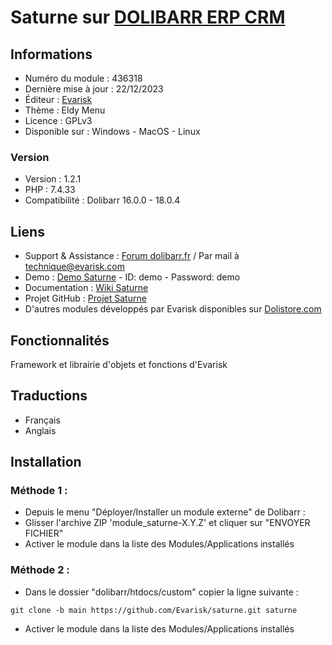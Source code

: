 # Saturne sur [DOLIBARR ERP CRM](https://dolibarr.org)

## Informations

- Numéro du module : 436318
- Dernière mise à jour : 22/12/2023
- Éditeur : [Evarisk](https://evarisk.com)
- Thème : Eldy Menu
- Licence : GPLv3
- Disponible sur : Windows - MacOS - Linux

### Version

- Version :  1.2.1
- PHP : 7.4.33
- Compatibilité : Dolibarr 16.0.0 - 18.0.4

## Liens

- Support & Assistance : [Forum dolibarr.fr](https://dolibarr.fr) / Par mail à technique@evarisk.com
- Demo : [Demo Saturne](https://demodoli.digirisk.com) - ID: demo - Password: demo
- Documentation : [Wiki Saturne](https://wiki.dolibarr.org/index.php/Module_Saturne)
- Projet GitHub : [Projet Saturne](https://github.com/Evarisk/Saturne/projects?query=is%3Aopen)
- D'autres modules développés par Evarisk disponibles sur [Dolistore.com](https://dolistore.com)

## Fonctionnalités

Framework et librairie d'objets et fonctions d'Evarisk

## Traductions

- Français
- Anglais

## Installation

### Méthode 1 :

- Depuis le menu "Déployer/Installer un module externe" de Dolibarr :
- Glisser l'archive ZIP 'module_saturne-X.Y.Z' et cliquer sur "ENVOYER FICHIER"
- Activer le module dans la liste des Modules/Applications installés

### Méthode 2 :

- Dans le dossier "dolibarr/htdocs/custom" copier la ligne suivante :
``` 
git clone -b main https://github.com/Evarisk/saturne.git saturne
```
- Activer le module dans la liste des Modules/Applications installés
